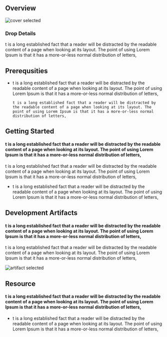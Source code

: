 
## Overview

![cover selected]("./img/overview.png")

### Drop Details
t is a long established fact that a reader will be distracted by the readable content of a page when looking at its layout. The point of using Lorem Ipsum is that it has a more-or-less normal distribution of letters,

## Prerequsities

- t is a long established fact that a reader will be distracted by the readable content of a page when looking at its layout. The point of using Lorem Ipsum is that it has a more-or-less normal distribution of letters, 

  ```shell
  t is a long established fact that a reader will be distracted by the readable content of a page when looking at its layout. The point of using Lorem Ipsum is that it has a more-or-less normal distribution of letters,
  ```

      

## Getting Started
#### t is a long established fact that a reader will be distracted by the readable content of a page when looking at its layout. The point of using Lorem Ipsum is that it has a more-or-less normal distribution of letters,
t is a long established fact that a reader will be distracted by the readable content of a page when looking at its layout. The point of using Lorem Ipsum is that it has a more-or-less normal distribution of letters,
- t is a long established fact that a reader will be distracted by the readable content of a page when looking at its layout. The point of using Lorem Ipsum is that it has a more-or-less normal distribution of letters,

## Development Artifacts
#### t is a long established fact that a reader will be distracted by the readable content of a page when looking at its layout. The point of using Lorem Ipsum is that it has a more-or-less normal distribution of letters,
t is a long established fact that a reader will be distracted by the readable content of a page when looking at its layout. The point of using Lorem Ipsum is that it has a more-or-less normal distribution of letters,


![artifact selected]("./img/overview.png")

## Resource
#### t is a long established fact that a reader will be distracted by the readable content of a page when looking at its layout. The point of using Lorem Ipsum is that it has a more-or-less normal distribution of letters,
- t is a long established fact that a reader will be distracted by the readable content of a page when looking at its layout. The point of using Lorem Ipsum is that it has a more-or-less normal distribution of letters,
